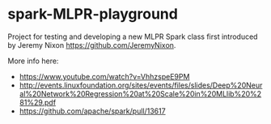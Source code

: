 # spark-MLPR-playground
Project for testing and developing a new MLPR Spark class first introduced by Jeremy Nixon https://github.com/JeremyNixon.

More info here:
* https://www.youtube.com/watch?v=VhhzspeE9PM
* http://events.linuxfoundation.org/sites/events/files/slides/Deep%20Neural%20Network%20Regression%20at%20Scale%20in%20MLlib%20%281%29.pdf
* https://github.com/apache/spark/pull/13617
